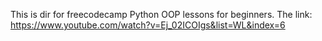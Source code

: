 This is dir for freecodecamp Python OOP lessons for beginners.
The link: https://www.youtube.com/watch?v=Ej_02ICOIgs&list=WL&index=6
